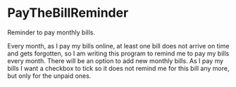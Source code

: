 # PayTheBillReminder
Reminder to pay monthly bills.

Every month, as I pay my bills online, at least one bill does not arrive on time and gets forgotten, 
so I am writing this program to remind me to pay my bills every month. 
There will be an option to add new monthly bills. As I pay my bills I want a checkbox to tick so it 
does not remind me for this bill any more, but only for the unpaid ones.
